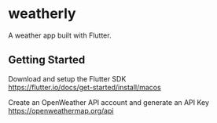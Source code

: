 # weatherly

A weather app built with Flutter.

## Getting Started

Download and setup the Flutter SDK
<br />
https://flutter.io/docs/get-started/install/macos

Create an OpenWeather API account and generate an API Key
<br />
https://openweathermap.org/api